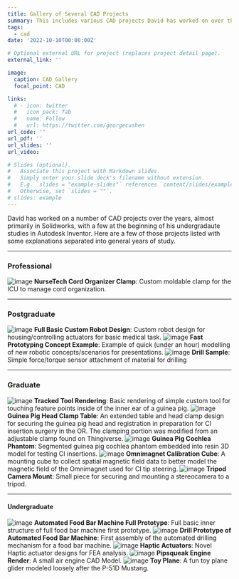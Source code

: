 ```yaml
---
title: Gallery of Several CAD Projects
summary: This includes various CAD projects David has worked on over the years including explanations.
tags:
  - cad
date: '2022-10-10T00:00:00Z'

# Optional external URL for project (replaces project detail page).
external_link: ''

image:
  caption: CAD Gallery
  focal_point: CAD

links:
  # - icon: twitter
  #   icon_pack: fab
  #   name: Follow
  #   url: https://twitter.com/georgecushen
url_code: ''
url_pdf: ''
url_slides: ''
url_video: 

# Slides (optional).
#   Associate this project with Markdown slides.
#   Simply enter your slide deck's filename without extension.
#   E.g. `slides = "example-slides"` references `content/slides/example-slides.md`.
#   Otherwise, set `slides = ""`.
# slides: example
---
```


David has worked on a number of CAD projects over the years, almost primarily in Solidworks, with a few at the beginning of his undergradaute studies in Autodesk Inventor. Here are a few of those projects listed with some explanations separated into general years of study.

---
### Professional
![image](clip1.png)
**NurseTech Cord Organizer Clamp**: Custom moldable clamp for the ICU to manage cord organization.

---
### Postgraduate
![image](snare_stand_render1.jpg)
**Full Basic Custom Robot Design**: Custom robot design for housing/controlling actuators for basic medical task.
![image](spine_rapid_idealization.png)
**Fast Prototyping Concept Example**: Example of quick (under an hour) modelling of new robotic concepts/scenarios for presentations.
![image](shell_drill_thing.png)
**Drill Sample**: Simple force/torque sensor attachment of material for drilling

---
### Graduate
![image](tool1.jpg)
**Tracked Tool Rendering**: Basic rendering of simple custom tool for touching feature points inside of the inner ear of a guinea pig.
![image](guineapigstand.png)
**Guinea Pig Head Clamp Table**: An extended table and head clamp design for securing the guinea pig head and registration in preparation for CI insertion surgery in the OR. The clamping portion was modified from an adjustable clamp found on Thingiverse.
![image](cochlea_gp_phantom.png)
**Guinea Pig Cochlea Phantom**: Segmented guinea pig cochlea phantom embedded into resin 3D model for testing CI insertions.
![image](mag_sensor_calibration_cube.png)
**Omnimagnet Calibration Cube**: A mounting cube to collect spatial magnetic field data to better model the magnetic field of the Omnimagnet used for CI tip steering.
![image](NDI_Holder_Mount.PNG)
**Tripod Camera Mount**: Small piece for securing and mounting a stereocamera to a tripod.

---
#### Undergraduate
![image](CAD_assembly_prototype.png)
**Automated Food Bar Machine Full Prototype**: Full basic inner structure of full food bar machine first prototype.
![image](instabar_prototype.png)
**Drill Prototype of Automated Food Bar Machine**: First assembly of the automated drilling mechanism for a food bar machine.
![image](CAD_of_haptic_pieces.png)
**Haptic Actuators**: Novel Haptic actuator designs for FEA analysis.
![image](pipsqueak_space_rendering.png)
**Pipsqueak Engine Render**: A small air engine CAD Model.
![image](CAD_plane_pic.png)
**Toy Plane**: A fun toy plane glider modeled loosely after the P-51D Mustang.